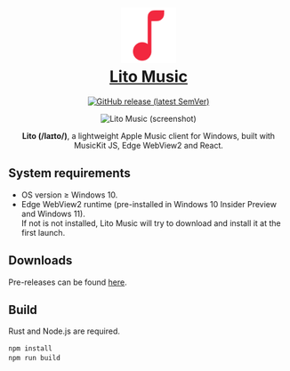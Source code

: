 <h1 align="center">
  <a href="#readme">
    <img src="/logo.svg" width="100" height="100" alt="Lito Music" /><br />
    Lito Music
  </a>
</h1>
<p align="center">
  <a href="https://github.com/lujjjh/lito/releases"><img alt="GitHub release (latest SemVer)" src="https://img.shields.io/github/v/release/lujjjh/lito?sort=semver" /></a>
</p>
<p align="center">
  <img src="https://user-images.githubusercontent.com/3000535/134394206-27d49884-96ef-4197-9dc5-b4177b83c3cb.png" width="600" alt="Lito Music (screenshot)" />
</p>
<p align="center">
  <strong>Lito (/laɪto/)</strong>, a lightweight Apple Music client for Windows, built with MusicKit JS, Edge WebView2 and React.
</p>

## System requirements

- OS version ≥ Windows 10.
- Edge WebView2 runtime (pre-installed in Windows 10 Insider Preview and Windows 11).  
  If not is not installed, Lito Music will try to download and install it at the first launch.

## Downloads

Pre-releases can be found [here][releases].

[releases]: https://github.com/lujjjh/lito/releases

## Build

Rust and Node.js are required.

```powershell
npm install
npm run build
```
